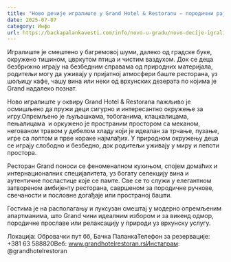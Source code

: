 ```yaml
---
title: "Ново дечије игралиште у Grand Hotel & Restoranu – породични рај у природи"
date: 2025-07-07
category: Инфо
url: https://backapalankavesti.com/info/novo-u-gradu/novo-decije-igraliste-u-grand-hotel-restoranu-porodicni-raj-u-prirodi/
---
```


Игралиште је смештено у багремовој шуми, далеко од градске буке, окружено тишином, цвркутом птица и чистим ваздухом. Док се деца безбрижно играју на безбедним справама од природних материјала, родитељи могу да уживају у пријатној атмосфери баште ресторана, уз шољицу кафе, чашу вина или неки од врхунских дезерата по којима је Grand надалеко познат.

Ново игралиште у оквиру Grand Hotel & Restorana пажљиво је осмишљено да пружи деци сигурно и интересантно окружење за игру.Опремљено је љуљашкама, тобоганима, клацкалицама, пењалицама  и оркужено је пространим простором са меканом, негованом травом у дебелом хладу који је идеалан за трчање, пузање, игре са лоптом и прве кораке најмлађих. У природном окружењу деца се играју слободно и безбедно, док родитељи уживају у миру и лепоти простора.

Ресторан Grand поноси се феноменалном кухињом, спојем домаћих и интернационалних специјалитета, уз богату селекцију вина и аутентичне посластице које се памте. Све се то служи у елегантном затвореном амбијенту ресторана, савршеном за породичне ручкове, свечаности и пословне догађаје или пространој башти.

Гостима је на располагању и луксузан смештај у модерно опремљеним апартманима, што Grand чини идеалним избором и за викенд одмор, породичне прославе или релаксацију у природи уз врхунску услугу.

Локација: Обровачки пут бб, Бачка ПаланкаТелефон за резервације: +381 63 588820Веб: www.grandhotelrestoran.rsИнстаграм: @grandhotelrestoran
